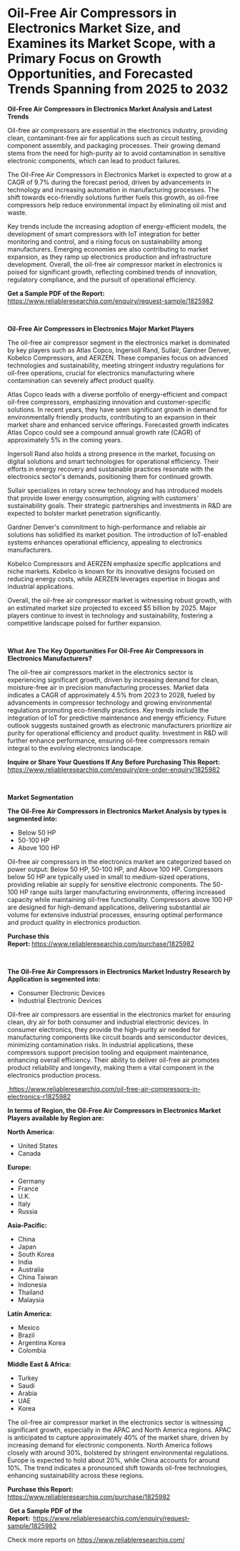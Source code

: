 <p><h1>Oil-Free Air Compressors in Electronics Market Size, and Examines its Market Scope, with a Primary Focus on Growth Opportunities, and Forecasted Trends Spanning from 2025 to 2032</h1></p><p><strong>Oil-Free Air Compressors in Electronics Market Analysis and Latest Trends</strong></p>
<p><p>Oil-free air compressors are essential in the electronics industry, providing clean, contaminant-free air for applications such as circuit testing, component assembly, and packaging processes. Their growing demand stems from the need for high-purity air to avoid contamination in sensitive electronic components, which can lead to product failures.</p><p>The Oil-Free Air Compressors in Electronics Market is expected to grow at a CAGR of 9.7% during the forecast period, driven by advancements in technology and increasing automation in manufacturing processes. The shift towards eco-friendly solutions further fuels this growth, as oil-free compressors help reduce environmental impact by eliminating oil mist and waste.</p><p>Key trends include the increasing adoption of energy-efficient models, the development of smart compressors with IoT integration for better monitoring and control, and a rising focus on sustainability among manufacturers. Emerging economies are also contributing to market expansion, as they ramp up electronics production and infrastructure development. Overall, the oil-free air compressor market in electronics is poised for significant growth, reflecting combined trends of innovation, regulatory compliance, and the pursuit of operational efficiency.</p></p>
<p><strong>Get a Sample PDF of the Report:&nbsp;</strong> <a href="https://www.reliableresearchiq.com/enquiry/request-sample/1825982?utm_campaign=2299&utm_medium=2&utm_source=Github&utm_content=ia&utm_term=12042025&utm_id=oil-free-air-compressors-in-electronics">https://www.reliableresearchiq.com/enquiry/request-sample/1825982</a></p>
<p>&nbsp;</p>
<p><strong>Oil-Free Air Compressors in Electronics Major Market Players</strong></p>
<p><p>The oil-free air compressor segment in the electronics market is dominated by key players such as Atlas Copco, Ingersoll Rand, Sullair, Gardner Denver, Kobelco Compressors, and AERZEN. These companies focus on advanced technologies and sustainability, meeting stringent industry regulations for oil-free operations, crucial for electronics manufacturing where contamination can severely affect product quality.</p><p>Atlas Copco leads with a diverse portfolio of energy-efficient and compact oil-free compressors, emphasizing innovation and customer-specific solutions. In recent years, they have seen significant growth in demand for environmentally friendly products, contributing to an expansion in their market share and enhanced service offerings. Forecasted growth indicates Atlas Copco could see a compound annual growth rate (CAGR) of approximately 5% in the coming years.</p><p>Ingersoll Rand also holds a strong presence in the market, focusing on digital solutions and smart technologies for operational efficiency. Their efforts in energy recovery and sustainable practices resonate with the electronics sector's demands, positioning them for continued growth.</p><p>Sullair specializes in rotary screw technology and has introduced models that provide lower energy consumption, aligning with customers' sustainability goals. Their strategic partnerships and investments in R&D are expected to bolster market penetration significantly.</p><p>Gardner Denver's commitment to high-performance and reliable air solutions has solidified its market position. The introduction of IoT-enabled systems enhances operational efficiency, appealing to electronics manufacturers.</p><p>Kobelco Compressors and AERZEN emphasize specific applications and niche markets. Kobelco is known for its innovative designs focused on reducing energy costs, while AERZEN leverages expertise in biogas and industrial applications.</p><p>Overall, the oil-free air compressor market is witnessing robust growth, with an estimated market size projected to exceed $5 billion by 2025. Major players continue to invest in technology and sustainability, fostering a competitive landscape poised for further expansion.</p></p>
<p>&nbsp;</p>
<p><strong>What Are The Key Opportunities For Oil-Free Air Compressors in Electronics Manufacturers?</strong></p>
<p><p>The oil-free air compressors market in the electronics sector is experiencing significant growth, driven by increasing demand for clean, moisture-free air in precision manufacturing processes. Market data indicates a CAGR of approximately 4.5% from 2023 to 2028, fueled by advancements in compressor technology and growing environmental regulations promoting eco-friendly practices. Key trends include the integration of IoT for predictive maintenance and energy efficiency. Future outlook suggests sustained growth as electronic manufacturers prioritize air purity for operational efficiency and product quality. Investment in R&D will further enhance performance, ensuring oil-free compressors remain integral to the evolving electronics landscape.</p></p>
<p><strong>Inquire or Share Your Questions If Any Before Purchasing This Report:</strong> <a href="https://www.reliableresearchiq.com/enquiry/pre-order-enquiry/1825982?utm_campaign=2299&utm_medium=2&utm_source=Github&utm_content=ia&utm_term=12042025&utm_id=oil-free-air-compressors-in-electronics">https://www.reliableresearchiq.com/enquiry/pre-order-enquiry/1825982</a></p>
<p>&nbsp;</p>
<p><strong>Market Segmentation</strong></p>
<p><strong>The Oil-Free Air Compressors in Electronics Market Analysis by types is segmented into:</strong></p>
<p><ul><li>Below 50 HP</li><li>50-100 HP</li><li>Above 100 HP</li></ul></p>
<p><p>Oil-free air compressors in the electronics market are categorized based on power output: Below 50 HP, 50-100 HP, and Above 100 HP. Compressors below 50 HP are typically used in small to medium-sized operations, providing reliable air supply for sensitive electronic components. The 50-100 HP range suits larger manufacturing environments, offering increased capacity while maintaining oil-free functionality. Compressors above 100 HP are designed for high-demand applications, delivering substantial air volume for extensive industrial processes, ensuring optimal performance and product quality in electronics production.</p></p>
<p><strong>Purchase this Report:&nbsp;</strong><a href="https://www.reliableresearchiq.com/purchase/1825982?utm_campaign=2299&utm_medium=2&utm_source=Github&utm_content=ia&utm_term=12042025&utm_id=oil-free-air-compressors-in-electronics">https://www.reliableresearchiq.com/purchase/1825982</a></p>
<p>&nbsp;</p>
<p><strong>The Oil-Free Air Compressors in Electronics Market Industry Research by Application is segmented into:</strong></p>
<p><ul><li>Consumer Electronic Devices</li><li>Industrial Electronic Devices</li></ul></p>
<p><p>Oil-free air compressors are essential in the electronics market for ensuring clean, dry air for both consumer and industrial electronic devices. In consumer electronics, they provide the high-purity air needed for manufacturing components like circuit boards and semiconductor devices, minimizing contamination risks. In industrial applications, these compressors support precision tooling and equipment maintenance, enhancing overall efficiency. Their ability to deliver oil-free air promotes product reliability and longevity, making them a vital component in the electronics production process.</p></p>
<p><a href="https://www.reliableresearchiq.com/oil-free-air-compressors-in-electronics-r1825982?utm_campaign=2299&utm_medium=2&utm_source=Github&utm_content=ia&utm_term=12042025&utm_id=oil-free-air-compressors-in-electronics">&nbsp;https://www.reliableresearchiq.com/oil-free-air-compressors-in-electronics-r1825982</a></p>
<p><strong>In terms of Region, the Oil-Free Air Compressors in Electronics Market Players available by Region are:</strong></p>
<p>
    <p> <strong> North America: </strong>
        <ul>
            <li>United States</li>
            <li>Canada</li>
        </ul>
        </p> 
    <p> <strong> Europe: </strong>
        <ul>
            <li>Germany</li>
            <li>France</li>
            <li>U.K.</li>
            <li>Italy</li>
            <li>Russia</li>
        </ul>
        </p> 
    <p> <strong> Asia-Pacific: </strong>
        <ul>
            <li>China</li>
            <li>Japan</li>
            <li>South Korea</li>
            <li>India</li>
            <li>Australia</li>
            <li>China Taiwan</li>
            <li>Indonesia</li>
            <li>Thailand</li>
            <li>Malaysia</li>
        </ul>
        </p> 
    <p> <strong> Latin America: </strong>
        <ul>
            <li>Mexico</li>
            <li>Brazil</li>
            <li>Argentina Korea</li>
            <li>Colombia</li>
        </ul>
        </p> 
    <p> <strong> Middle East & Africa: </strong>
        <ul>
            <li>Turkey</li>
            <li>Saudi</li>
            <li>Arabia</li>
            <li>UAE</li>
            <li>Korea</li>
        </ul>
    </p>
    </p>
<p><p>The oil-free air compressor market in the electronics sector is witnessing significant growth, especially in the APAC and North America regions. APAC is anticipated to capture approximately 40% of the market share, driven by increasing demand for electronic components. North America follows closely with around 30%, bolstered by stringent environmental regulations. Europe is expected to hold about 20%, while China accounts for around 10%. The trend indicates a pronounced shift towards oil-free technologies, enhancing sustainability across these regions.</p></p>
<p><strong>Purchase this Report: </strong><a href="https://www.reliableresearchiq.com/purchase/1825982?utm_campaign=2299&utm_medium=2&utm_source=Github&utm_content=ia&utm_term=12042025&utm_id=oil-free-air-compressors-in-electronics">https://www.reliableresearchiq.com/purchase/1825982</a></p>
<p>&nbsp;<strong>Get a Sample PDF of the Report:&nbsp;&nbsp;</strong><a href="https://www.reliableresearchiq.com/enquiry/request-sample/1825982?utm_campaign=2299&utm_medium=2&utm_source=Github&utm_content=ia&utm_term=12042025&utm_id=oil-free-air-compressors-in-electronics">https://www.reliableresearchiq.com/enquiry/request-sample/1825982</a></p>
<p><strong></strong></p>
<p>Check more reports on <a href="https://www.reliableresearchiq.com/?utm_campaign=2299&utm_medium=2&utm_source=Github&utm_content=ia&utm_term=12042025&utm_id=oil-free-air-compressors-in-electronics">https://www.reliableresearchiq.com/</a></p>
